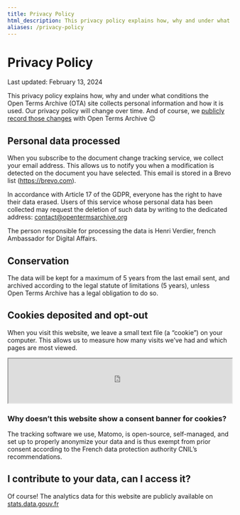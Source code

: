 ```yaml
---
title: Privacy Policy
html_description: This privacy policy explains how, why and under what conditions the Open Terms Archive site collects personal information and how it is used.
aliases: /privacy-policy
---
```


# Privacy Policy

<p class="text--smallcaps mb--3xl">Last updated: February 13, 2024</p>

This privacy policy explains how, why and under what conditions the Open Terms Archive (OTA) site collects personal information and how it is used. Our privacy policy will change over time. And of course, we [publicly record those changes](https://github.com/OpenTermsArchive/demo-versions/commits/main/Open%20Terms%20Archive/Privacy%20Policy.md) with Open Terms Archive 😉

## Personal data processed

When you subscribe to the document change tracking service, we collect your email address. This allows us to notify you when a modification is detected on the document you have selected.
This email is stored in a Brevo list (https://brevo.com).

In accordance with Article 17 of the GDPR, everyone has the right to have their data erased. Users of this service whose personal data has been collected may request the deletion of such data by writing to the dedicated address: contact@opentermsarchive.org

The person responsible for processing the data is Henri Verdier, french Ambassador for Digital Affairs.

## Conservation

The data will be kept for a maximum of 5 years from the last email sent, and archived according to the legal statute of limitations (5 years), unless Open Terms Archive has a legal obligation to do so.

## Cookies deposited and opt-out

When you visit this website, we leave a small text file (a “cookie”) on your computer. This allows us to measure how many visits we’ve had and which pages are most viewed.

<iframe
  width="100%"
  height="100px"
  src="https://stats.data.gouv.fr/index.php?module=CoreAdminHome&action=optOut&language=en&backgroundColor=f5f5f5&fontColor=333333&fontSize=16px&fontFamily="
  title="Cookies opt-out"
></iframe>

### Why doesn’t this website show a consent banner for cookies?

The tracking software we use, Matomo, is open-source, self-managed, and set up to properly anonymize your data and is thus exempt from prior consent according to the French data protection authority CNIL’s recommendations.

## I contribute to your data, can I access it?

Of course! The analytics data for this website are publicly available on [stats.data.gouv.fr](https://stats.data.gouv.fr/index.php?module=CoreHome&action=index&idSite=179&period=range&date=previous30&updated=1#?idSite=179&period=range&date=previous30&segment=&category=Dashboard_Dashboard&subcategory=1)

